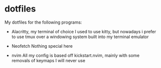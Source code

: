 # dotfiles

My dotfiles for the following programs:

- Alacritty, my terminal of choice
    I used to use kitty, but nowadays i prefer to use tmux over a windowing system
    built into my terminal emulator

- Neofetch
    Nothing special here

- nvim
    All my config is based off kickstart.nvim, mainly with some removals of keymaps
    I will never use
